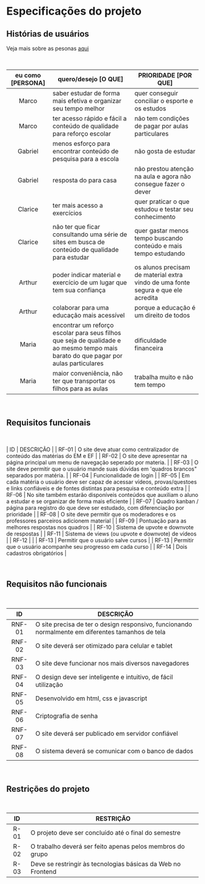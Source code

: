 # Especificações do projeto

## Histórias de usuários

Veja mais sobre as pesonas [aqui](https://github.com/ICEI-PUC-Minas-PPLCC-TI/tiaw-ppl-cc-m-20212-aulas-particulares-01/blob/master/Documentacao/00-Design_Thinking/2.1-Empatia_Personas.md)

<br>

| eu como [PERSONA] |                                                          quero/desejo [O QUE]                                                         |                                PRIORIDADE [POR QUE]                               |
|:-----------------:|---------------------------------------------------------------------------------------------------------------------------------------|-----------------------------------------------------------------------------------|
| Marco             | saber estudar de forma mais efetiva e organizar seu tempo melhor                                                                      | quer conseguir conciliar o esporte e os estudos                                   |
| Marco             | ter acesso rápido e fácil a conteúdo  de qualidade para reforço escolar                                                               | não tem condições de pagar por aulas particulares                                 |
| Gabriel           | menos esforço para encontrar conteúdo de pesquisa para a escola                                                                       | não gosta de estudar                                                              |
| Gabriel           | resposta do para casa                                                                                                                 | não prestou atenção na aula e  agora não consegue fazer o dever                   |
| Clarice           | ter mais acesso a exercícios                                                                                                          | quer praticar o que estudou e testar seu conhecimento                             |
| Clarice           | não ter que ficar consultando uma série de sites em busca de  conteúdo de qualidade para estudar                                      | quer gastar menos tempo buscando  conteúdo e mais tempo estudando                 |
| Arthur            | poder indicar material e exercício de um lugar que tem sua  confiança                                                                 | os alunos precisam de material extra vindo de uma fonte segura e que ele acredita |
| Arthur            | colaborar para uma educação mais acessível                                                                                            | porque a educação é um direito de todos                                           |
| Maria             | encontrar um reforço escolar para seus filhos que seja de qualidade e  ao mesmo tempo mais barato do que pagar por aulas particulares | dificuldade financeira                                                            |
| Maria             | maior conveniência, não ter que transportar os filhos para as aulas                                                                   | trabalha muito e não tem tempo                                                    |


<br>

## Requisitos funcionais

<br>

|   ID  |                                                                   DESCRIÇÃO                                                                                    | 
| RF-01 | O site deve atuar como centralizador de conteúdo das matérias do EM e EF                                                                                       | 
| RF-02 | O site deve apresentar na página principal um menu de navegação seperado por materia.                                                                          | 
| RF-03 | O site deve permitir que o usuário mande suas dúvidas em 'quadros brancos" separados por matéria.                                                              | 
| RF-04 | Funcionalidade de login                                                                                                                                        | 
| RF-05 | Em cada matéria o usuário deve ser capaz de acessar vídeos, provas/questoes e links confiáveis e de fontes distintas para pesquisa e conteúdo extra            | 
| RF-06 | No site também estarão disponíveis conteúdos que auxiliam o aluno a estudar e se organizar de forma mais eficiente                                             | 
| RF-07 | Quadro kanban / página para registro do que deve ser estudado, com diferenciação por prioridade                                                                | 
| RF-08 | O site deve permitir que os moderadores e os professores parceiros adicionem material                                                                          | 
| RF-09 | Pontuação para as melhores respostas nos quadros                                                                                                               | 
| RF-10 | Sistema de upvote e downvote de respostas                                                                                                                      | 
| RF-11 | Sistema de views (ou upvote e downvote) de vídeos                                                                                                              | 
| RF-12 |                                                                                                                                                                |
| RF-13 | Permitir que o usuário salve cursos                                                                                                                            | 
| RF-13 | Permitir que o usuário acompanhe seu progresso em cada curso                                                                                                   | 
| RF-14 | Dois cadastros obrigatórios                                                                                                                                    | 




<br>

## Requisitos não funcionais

<br>

|   ID   |                                             DESCRIÇÃO                                             | 
|:------:|---------------------------------------------------------------------------------------------------|
| RNF-01 | O site precisa de ter o design responsivo, funcionando normalmente em diferentes tamanhos de tela |
| RNF-02 | O site deverá ser otimizado para celular e tablet                                                 |
| RNF-03 | O site deve funcionar nos mais diversos navegadores                                               |
| RNF-04 | O design deve ser inteligente e intuitivo, de fácil utilização                                    |
| RNF-05 | Desenvolvido em html, css e javascript                                                            |
| RNF-06 | Criptografia de senha                                                                             |
| RNF-07 | O site deverá ser publicado em servidor confiável                                                 |
| RNF-08 | O sistema deverá se comunicar com o banco de dados                                                |

<br>

## Restrições do projeto

<br>

| ID   | RESTRIÇÃO                                                    |
|:----:|--------------------------------------------------------------|
| R-01 | O projeto deve ser concluído até o final do semestre         |
| R-02 | O trabalho deverá ser feito apenas pelos membros do grupo    |
| R-03 | Deve se restringir às tecnologias básicas da Web no Frontend |
